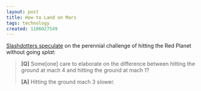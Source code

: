 ```yaml
---
layout: post
title: How to Land on Mars
tags: technology
created: 1186027549
---
```

[Slashdotters speculate](http://science.slashdot.org/article.pl?sid=07/07/19/2155248) on the perennial challenge of hitting the Red Planet without going *splat*:

> **[Q]** Some[one] care to elaborate on the difference between hitting the ground at mach 4 and hitting the ground at mach 1? <!--break-->
>
> **[A]** Hitting the ground mach 3 slower.
